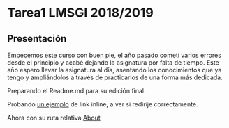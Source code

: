 # Tarea1 LMSGI 2018/2019

## Presentación

Empecemos este curso con buen pie, el año pasado cometí varios errores desde el principio y acabé dejando la asignatura por falta de tiempo. Este año espero llevar la asignatura al día, asentando los conocimientos que ya tengo y ampliándolos a través de practicarlos de una forma más dedicada.

Preparando el Readme.md para su edición final.

Probando [un ejemplo](https://github.com/Rocachondo/Tarea1/blob/master/HTML.html "De prueba") de link inline, a ver si redirije correctamente.

Ahora con su ruta relativa [About](/HTML.html/)
